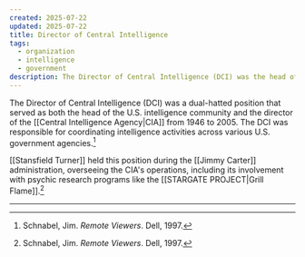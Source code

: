 ```yaml
---
created: 2025-07-22
updated: 2025-07-22
title: Director of Central Intelligence
tags:
  - organization
  - intelligence
  - government
description: The Director of Central Intelligence (DCI) was the head of the U.S. intelligence community and the director of the Central Intelligence Agency (CIA) from 1946 to 2005.
---
```

The Director of Central Intelligence (DCI) was a dual-hatted position that served as both the head of the U.S. intelligence community and the director of the [[Central Intelligence Agency|CIA]] from 1946 to 2005. The DCI was responsible for coordinating intelligence activities across various U.S. government agencies.[^1]

[[Stansfield Turner]] held this position during the [[Jimmy Carter]] administration, overseeing the CIA's operations, including its involvement with psychic research programs like the [[STARGATE PROJECT|Grill Flame]].[^1]

---

[^1]: Schnabel, Jim. *Remote Viewers*. Dell, 1997.